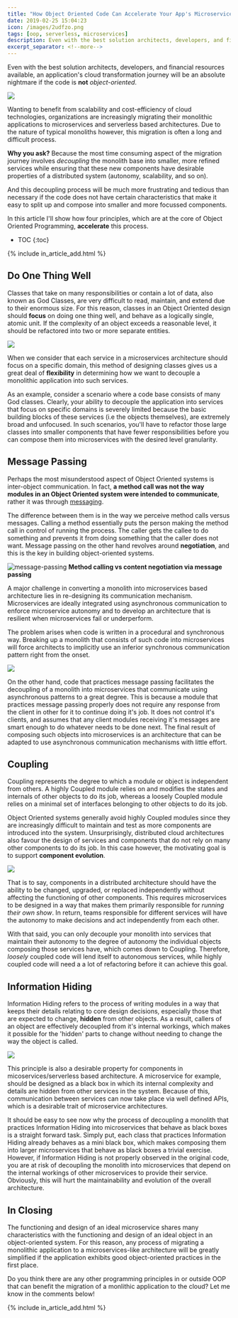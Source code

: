 ```yaml
---
title: "How Object Oriented Code Can Accelerate Your App's Microservices Migration"
date: 2019-02-25 15:04:23
icon: /images/2udfzo.png
tags: [oop, serverless, microservices]
description: Even with the best solution architects, developers, and financial resources available, an application's cloud transformation journey will be an absolute nightmare if the code is not object oriented.
excerpt_separator: <!--more-->
--- 
```

Even with the best solution architects, developers, and financial resources available, an application's cloud transformation journey will be an absolute nightmare if the code is **not** *object-oriented*.
<!--more-->

<img src="/images/2udfzo.jpg" style="margin-left:auto; margin-right:auto; display: block;"/>

Wanting to benefit from scalability and cost-efficiency of cloud technologies, organizations are increasingly migrating their monolithic applications to microservices and serverless based architectures. Due to the nature of typical monoliths however, this migration is often a long and difficult process.

**Why you ask?** Because the most time consuming aspect of the migration journey involves *decoupling* the monolith base into smaller, more refined services while ensuring that these new components have desirable properties of a distributed system (autonomy, scalability, and so on).

And this decoupling process will be much more frustrating and tedious than necessary if the code does not have certain characteristics that make it easy to split up and compose into smaller and more focussed components.

In this article I'll show how four principles, which are at the core of Object Oriented Programming, **accelerate** this process.

* TOC
{:toc}

{% include in_article_add.html %}

## Do One Thing Well

Classes that take on many responsibilities or contain a lot of data, also known as God Classes, are very difficult to read, maintain, and extend due to their enormous size. For this reason, classes in an Object Oriented design should **focus** on doing one thing well, and behave as a logically single, atomic unit. If the complexity of an object exceeds a reasonable level, it should be refactored into two or more separate entities.

<img src="/images/single-responsibility-principle.png" style="margin-left:auto; margin-right:auto; display: block;"/>

When we consider that each service in a microservices architecture should focus on a specific domain, this method of designing classes gives us a great deal of **flexibility** in determining how we want to decouple a monolithic application into such services. 

As an example, consider a scenario where a code base consists of many God classes. Clearly, your ability to decouple the application into services that focus on specific domains is severely limited because the basic building blocks of these services (i.e the objects themselves), are extremely broad and unfocused. In such scenarios, you'll have to refactor those large classes into smaller components that have fewer responsibilities before you can compose them into microservices with the desired level granularity.

## Message Passing

Perhaps the most misunderstood aspect of Object Oriented systems is inter-object communication. In fact, **a method call was not the way modules in an Object Oriented system were intended to communicate**, rather it was through [messaging](http://mfadhel.com/lost-oop/#inter-object-communication).

The difference between them is in the way we perceive method calls versus messages. Calling a method essentially puts the person making the method call in control of running the process. The caller gets the callee to do something and prevents it from doing something that the caller does not want. Message passing on the other hand revolves around **negotiation**, and this is the key in building object-oriented systems.

![message-passing](/images/sciencev2.svg)
**Method calling vs content negotiation via message passing**

A major challenge in converting a monolith into microservices based architecture lies in re-designing its communication mechanism. Microservices are ideally integrated using asynchronous communication to enforce microservice autonomy and to develop an architecture that is resilient when microservices fail or underperform. 

The problem arises when code is written in a procedural and synchronous way. Breaking up a monolith that consists of such code into microservices will force architects to implicitly use an inferior synchronous communication pattern right from the onset.

<img src="/images/sync_vs_async.PNG" style="margin-left:auto; margin-right:auto; display: block;"/>

On the other hand, code that practices message passing facilitates the decoupling of a monolith into microservices that communicate using asynchronous patterns to a great degree. This is because a module that practices message passing properly does not require any response from the client in other for it to continue doing it's job. It does not control it's clients, and assumes that any client modules receiving it's messages are smart enough to do whatever needs to be done next. The final result of composing such objects into microservices is an architecture that can be adapted to use asynchronous communication mechanisms with little effort.

## Coupling

Coupling represents the degree to which a module or object is independent from others. A highly Coupled module relies on and modifies the states and internals of other objects to do its job, whereas a loosely Coupled module relies on a minimal set of interfaces belonging to other objects to do its job. 

Object Oriented systems generally avoid highly Coupled modules since they are increasingly difficult to maintain and test as more components are introduced into the system. Unsurprisingly, distributed cloud architectures also favour the design of services and components that do not rely on many other components to do its job. In this case however, the motivating goal is to support **component evolution**.

<img src="/images/coupling.PNG" style="margin-left:auto; margin-right:auto; display: block;"/>

That is to say, components in a distributed architecture should have the ability to be changed, upgraded, or replaced independently without affecting the functioning of other components. This requires microservices to be designed in a way that makes them primarily responsible for *running their own show*. In return, teams responsible for different services will have the autonomy to make decisions and act independently from each other.

With that said, you can only decouple your monolith into services that maintain their autonomy to the degree of autonomy the individual objects composing those services have, which comes down to Coupling. Therefore, *loosely* coupled code will lend itself to autonomous services, while highly coupled code will need a a lot of refactoring before it can achieve this goal.

## Information Hiding

Information Hiding refers to the process of writing modules in a way that keeps their details relating to core design decisions, especially those that are expected to change, **hidden** from other objects. As a result, callers of an object are effectively decoupled from it's internal workings, which makes it possible for the 'hidden' parts to change without needing to change the way the object is called.

<img src="/images/Information-hiding.png" style="margin-left:auto; margin-right:auto; display: block;"/>

This principle is also a desirable property for components in micoservices/serverless based architecture. A microservice for example, should be designed as a black box in which its internal complexity and details are hidden from other services in the system. Because of this, communication between services can now take place via well defined APIs, which is a desirable trait of microservice architectures.

It should be easy to see now why the process of decoupling a monolith that practices Information Hiding into microservices that behave as black boxes is a straight forward task. Simply put, each class that practices Information Hiding already behaves as a mini black box, which makes composing them into larger microservices that behave as black boxes a trivial exercise. However, if Information Hiding is not properly observed in the original code, you are at risk of decoupling the monolith into microservices that depend on the internal workings of other microservices to provide their service. Obviously, this will hurt the maintainability and evolution of the overall architecture.

## In Closing

The functioning and design of an ideal microservice shares many characteristics with the functioning and design of an ideal object in an object-oriented system. For this reason, any process of migrating a monolithic application to a microservices-like architecture will be greatly simplified if the application exhibits good object-oriented practices in the first place.

Do you think there are any other programming principles in or outside OOP that can benefit the migration of a monlithic application to the cloud? Let me know in the comments below!

{% include in_article_add.html %}
<br/>

